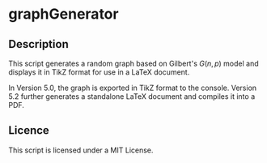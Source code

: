 # graphGenerator

## Description
This script generates a random graph based on Gilbert's $G(n, p)$ model and displays it in TikZ format for use in a LaTeX document.

In Version 5.0, the graph is exported in TikZ format to the console. Version 5.2 further generates a standalone LaTeX document and compiles it into a PDF.

## Licence

This script is licensed under a MIT License.
